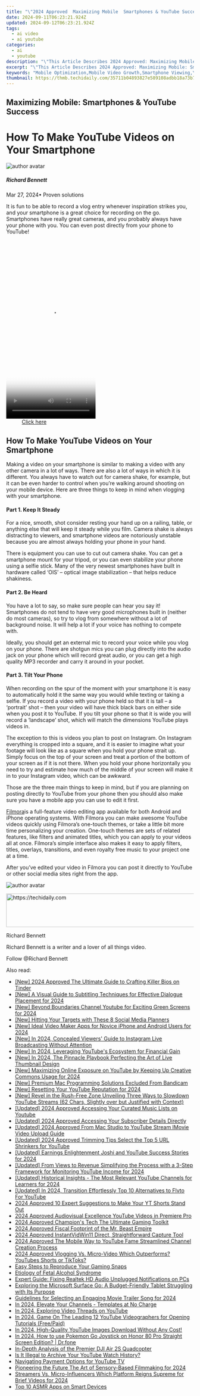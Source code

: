 ```yaml
---
title: "\"2024 Approved  Maximizing Mobile  Smartphones & YouTube Success\""
date: 2024-09-11T06:23:21.924Z
updated: 2024-09-12T06:23:21.924Z
tags:
  - ai video
  - ai youtube
categories:
  - ai
  - youtube
description: "\"This Article Describes 2024 Approved: Maximizing Mobile: Smartphones & YouTube Success\""
excerpt: "\"This Article Describes 2024 Approved: Maximizing Mobile: Smartphones & YouTube Success\""
keywords: "Mobile Optimization,Mobile Video Growth,Smartphone Viewing,YouTube Mobile Engagement,Mobile Content Strategy,Smartphones in Marketing,Mobile Ad Revenue"
thumbnail: https://thmb.techidaily.com/35711b04893827e589108adbb18a73b7e3ecd093c90f2ad47957b85620005c06.png
---
```


## Maximizing Mobile: Smartphones & YouTube Success

# How To Make YouTube Videos on Your Smartphone

![author avatar](https://images.wondershare.com/filmora/article-images/richard-bennett.jpg)

##### Richard Bennett

 Mar 27, 2024• Proven solutions

 It is fun to be able to record a vlog entry whenever inspiration strikes you, and your smartphone is a great choice for recording on the go. Smartphones have really great cameras, and you probably always have your phone with you. You can even post directly from your phone to YouTube!





<!-- affiliate ads begin -->
<span id="1770776">
					<video width="240" height="480" style="cursor:pointer"
           poster="//a.impactradius-go.com/display-clicktoplayimage/1770776.png"
           onclick="if(!this.playClicked){this.play();this.setAttribute('controls',true);this.playClicked=true;}">
	   <source src="//a.impactradius-go.com/display-ad/20702-1770776">
	   <img src="//a.impactradius-go.com/display-clicktoplayimage/1770776.png" style="border: none; height: 100%; width: 100%; object-fit: contain">
	</video>
	<div style="width:150px;text-align:center"><a href="javascript:window.open(decodeURIComponent('https%3A%2F%2Ftokenmetrics.sjv.io%2Fc%2F5597632%2F1770776%2F20702'), '_blank');void(0);">Click here</a></div>
</span>
<img height="0" width="0" src="https://imp.pxf.io/i/5597632/1770776/20702" style="position:absolute;visibility:hidden;" border="0" />
<!-- affiliate ads end -->




## How To Make YouTube Videos on Your Smartphone

 Making a video on your smartphone is similar to making a video with any other camera in a lot of ways. There are also a lot of ways in which it is different. You always have to watch out for camera shake, for example, but it can be even harder to control when you’re walking around shooting on your mobile device. Here are three things to keep in mind when vlogging with your smartphone.

#### Part 1\. Keep It Steady

 For a nice, smooth, shot consider resting your hand up on a railing, table, or anything else that will keep it steady while you film. Camera shake is always distracting to viewers, and smartphone videos are notoriously unstable because you are almost always holding your phone in your hand.

 There is equipment you can use to cut out camera shake. You can get a smartphone mount for your tripod, or you can even stabilize your phone using a selfie stick. Many of the very newest smartphones have built in hardware called ‘OIS’ – optical image stabilization – that helps reduce shakiness.

#### Part 2\. Be Heard

 You have a lot to say, so make sure people can hear you say it! Smartphones do not tend to have very good microphones built in (neither do most cameras), so try to vlog from somewhere without a lot of background noise. It will help a lot if your voice has nothing to compete with.

 Ideally, you should get an external mic to record your voice while you vlog on your phone. There are shotgun mics you can plug directly into the audio jack on your phone which will record great audio, or you can get a high quality MP3 recorder and carry it around in your pocket.

#### Part 3\. Tilt Your Phone

 When recording on the spur of the moment with your smartphone it is easy to automatically hold it the same way you would while texting or taking a selfie. If you record a video with your phone held so that it is tall – a ‘portrait’ shot – then your video will have thick black bars on either side when you post it to YouTube. If you tilt your phone so that it is wide you will record a ‘landscape’ shot, which will match the dimensions YouTube plays videos in.

 The exception to this is videos you plan to post on Instagram. On Instagram everything is cropped into a square, and it is easier to imagine what your footage will look like as a square when you hold your phone strait up. Simply focus on the top of your screen and treat a portion of the bottom of your screen as if it is not there. When you hold your phone horizontally you need to try and estimate how much of the middle of your screen will make it in to your Instagram video, which can be awkward.

 Those are the three main things to keep in mind, but if you are planning on posting directly to YouTube from your phone then you should also make sure you have a mobile app you can use to edit it first.

[Filmora](https://tools.techidaily.com/wondershare/filmora/download/)is a full-feature video editing app available for both Android and iPhone operating systems. With Filmora you can make awesome YouTube videos quickly using Filmora’s one-touch themes, or take a little bit more time personalizing your creation. One-touch themes are sets of related features, like filters and animated titles, which you can apply to your videos all at once. Filmora’s simple interface also makes it easy to apply filters, titles, overlays, transitions, and even royalty free music to your project one at a time.

 After you’ve edited your video in Filmora you can post it directly to YouTube or other social media sites right from the app.

![author avatar](https://images.wondershare.com/filmora/article-images/richard-bennett.jpg)





<!-- affiliate ads begin -->
<a href="https://appsumo.8odi.net/c/5597632/2137378/7443" target="_top" id="2137378">
  <img src="//a.impactradius-go.com/display-ad/7443-2137378" border="0" alt="https://techidaily.com" width="600" height="90"/>
</a>
<img height="0" width="0" src="https://appsumo.8odi.net/i/5597632/2137378/7443" style="position:absolute;visibility:hidden;" border="0" />
<!-- affiliate ads end -->




Richard Bennett

Richard Bennett is a writer and a lover of all things video.

Follow @Richard Bennett


<ins class="adsbygoogle"
     style="display:block"
     data-ad-format="autorelaxed"
     data-ad-client="ca-pub-7571918770474297"
     data-ad-slot="1223367746"></ins>



<ins class="adsbygoogle"
     style="display:block"
     data-ad-client="ca-pub-7571918770474297"
     data-ad-slot="8358498916"
     data-ad-format="auto"
     data-full-width-responsive="true"></ins>

<span class="atpl-alsoreadstyle">Also read:</span>
<div><ul>
<li><a href="https://fox-blue.techidaily.com/new-2024-approved-the-ultimate-guide-to-crafting-killer-bios-on-tinder/"><u>[New] 2024 Approved The Ultimate Guide to Crafting Killer Bios on Tinder</u></a></li>
<li><a href="https://youtube-data.techidaily.com/-visual-guide-to-subtitling-techniques-for-effective-dialogue-placement-for-2024/"><u>[New] A Visual Guide to Subtitling Techniques for Effective Dialogue Placement for 2024</u></a></li>
<li><a href="https://youtube-data.techidaily.com/eyond-boundaries-channel-youtube-for-exciting-green-screens-for-2024/"><u>[New] Beyond Boundaries Channel Youtube for Exciting Green Screens for 2024</u></a></li>
<li><a href="https://facebook-video-content.techidaily.com/new-hitting-your-targets-with-these-8-social-media-planners/"><u>[New] Hitting Your Targets with These 8 Social Media Planners</u></a></li>
<li><a href="https://youtube-data.techidaily.com/deal-video-maker-apps-for-novice-iphone-and-android-users-for-2024/"><u>[New] Ideal Video Maker Apps for Novice iPhone and Android Users for 2024</u></a></li>
<li><a href="https://article-files.techidaily.com/new-in-2024-concealed-viewers-guide-to-instagram-live-broadcasting-without-attention/"><u>[New] In 2024, Concealed Viewers' Guide to Instagram Live Broadcasting Without Attention</u></a></li>
<li><a href="https://youtube-data.techidaily.com/n-2024-leveraging-youtubes-ecosystem-for-financial-gain/"><u>[New] In 2024, Leveraging YouTube's Ecosystem for Financial Gain</u></a></li>
<li><a href="https://youtube-data.techidaily.com/n-2024-the-pinnacle-playbook-perfecting-the-art-of-live-thumbnail-design/"><u>[New] In 2024, The Pinnacle Playbook Perfecting the Art of Live Thumbnail Design</u></a></li>
<li><a href="https://youtube-data.techidaily.com/aximizing-online-exposure-on-youtube-by-keeping-up-creative-commons-usage-for-2024/"><u>[New] Maximizing Online Exposure on YouTube by Keeping Up Creative Commons Usage for 2024</u></a></li>
<li><a href="https://screen-recording.techidaily.com/new-premium-mac-programming-solutions-excluded-from-bandicam/"><u>[New] Premium Mac Programming Solutions Excluded From Bandicam</u></a></li>
<li><a href="https://youtube-data.techidaily.com/esetting-your-youtube-reputation-for-2024/"><u>[New] Resetting Your YouTube Reputation for 2024</u></a></li>
<li><a href="https://youtube-data.techidaily.com/evel-in-the-rush-free-zone-unveiling-three-ways-to-slowdown-youtube-streams-62-chars-slightly-over-but-justified-with-context/"><u>[New] Revel in the Rush-Free Zone Unveiling Three Ways to Slowdown YouTube Streams (62 Chars, Slightly over but Justified with Context)</u></a></li>
<li><a href="https://youtube-data.techidaily.com/ed-2024-approved-accessing-your-curated-music-lists-on-youtube/"><u>[Updated] 2024 Approved Accessing Your Curated Music Lists on Youtube</u></a></li>
<li><a href="https://youtube-data.techidaily.com/ed-2024-approved-accessing-your-subscriber-details-directly/"><u>[Updated] 2024 Approved Accessing Your Subscriber Details Directly</u></a></li>
<li><a href="https://youtube-data.techidaily.com/ed-2024-approved-from-mac-studio-to-youtube-stream-imovie-video-upload-guide/"><u>[Updated] 2024 Approved From Mac Studio to YouTube Stream IMovie Video Upload Guide</u></a></li>
<li><a href="https://youtube-data.techidaily.com/ed-2024-approved-trimming-tips-select-the-top-5-url-shrinkers-for-youtube/"><u>[Updated] 2024 Approved Trimming Tips Select the Top 5 URL Shrinkers for YouTube</u></a></li>
<li><a href="https://youtube-data.techidaily.com/ed-earnings-enlightenment-joshi-and-youtube-success-stories-for-2024/"><u>[Updated] Earnings Enlightenment Joshi and YouTube Success Stories for 2024</u></a></li>
<li><a href="https://youtube-data.techidaily.com/ed-from-views-to-revenue-simplifying-the-process-with-a-3-step-framework-for-monitoring-youtube-income-for-2024/"><u>[Updated] From Views to Revenue Simplifying the Process with a 3-Step Framework for Monitoring YouTube Income for 2024</u></a></li>
<li><a href="https://youtube-data.techidaily.com/ed-historical-insights-the-most-relevant-youtube-channels-for-learners-for-2024/"><u>[Updated] Historical Insights - The Most Relevant YouTube Channels for Learners for 2024</u></a></li>
<li><a href="https://youtube-data.techidaily.com/ed-in-2024-transition-effortlessly-top-10-alternatives-to-flvto-for-youtube/"><u>[Updated] In 2024, Transition Effortlessly Top 10 Alternatives to Flvto For YouTube</u></a></li>
<li><a href="https://youtube-data.techidaily.com/approved-10-expert-suggestions-to-make-your-yt-shorts-stand-out/"><u>2024 Approved 10 Expert Suggestions to Make Your YT Shorts Stand Out</u></a></li>
<li><a href="https://youtube-data.techidaily.com/approved-audiovisual-excellence-youtube-videos-in-premiere-pro/"><u>2024 Approved Audiovisual Excellence YouTube Videos in Premiere Pro</u></a></li>
<li><a href="https://youtube-data.techidaily.com/approved-champions-tech-the-ultimate-gaming-toolkit/"><u>2024 Approved Champion's Tech The Ultimate Gaming Toolkit</u></a></li>
<li><a href="https://youtube-data.techidaily.com/approved-fiscal-footprint-of-the-mr-beast-empire/"><u>2024 Approved Fiscal Footprint of the Mr. Beast Empire</u></a></li>
<li><a href="https://video-screen-grab.techidaily.com/2024-approved-instantvidwin11-direct-straightforward-capture-tool/"><u>2024 Approved InstantVidWin11 Direct, Straightforward Capture Tool</u></a></li>
<li><a href="https://youtube-data.techidaily.com/approved-the-mobile-way-to-youtube-fame-streamlined-channel-creation-process/"><u>2024 Approved The Mobile Way to YouTube Fame Streamlined Channel Creation Process</u></a></li>
<li><a href="https://youtube-data.techidaily.com/approved-vlogging-vs-micro-video-which-outperforms-youtubes-shorts-or-tiktoks/"><u>2024 Approved Vlogging Vs. Micro-Video Which Outperforms? YouTubes Shorts or TikToks?</u></a></li>
<li><a href="https://games-able.techidaily.com/easy-steps-to-reproduce-your-gaming-snaps/"><u>Easy Steps to Reproduce Your Gaming Snaps</u></a></li>
<li><a href="https://desktop-recording.techidaily.com/etiology-of-fetal-alcohol-syndrome/"><u>Etiology of Fetal Alcohol Syndrome</u></a></li>
<li><a href="https://sound-issues.techidaily.com/expert-guide-fixing-realtek-hd-audio-unplugged-notifications-on-pcs/"><u>Expert Guide: Fixing Realtek HD Audio Unplugged Notifications on PCs</u></a></li>
<li><a href="https://buynow-info.techidaily.com/exploring-the-microsoft-surface-go-a-budget-friendly-tablet-struggling-with-its-purpose/"><u>Exploring the Microsoft Surface Go: A Budget-Friendly Tablet Struggling with Its Purpose</u></a></li>
<li><a href="https://some-techniques.techidaily.com/guidelines-for-selecting-an-engaging-movie-trailer-song-for-2024/"><u>Guidelines for Selecting an Engaging Movie Trailer Song for 2024</u></a></li>
<li><a href="https://youtube-data.techidaily.com/24-elevate-your-channels-templates-at-no-charge/"><u>In 2024, Elevate Your Channels - Templates at No Charge</u></a></li>
<li><a href="https://youtube-data.techidaily.com/24-exploring-video-threads-on-youtube/"><u>In 2024, Exploring Video Threads on YouTube</u></a></li>
<li><a href="https://youtube-data.techidaily.com/24-game-on-the-leading-12-youtube-videographers-for-opening-tutorials-freepaid/"><u>In 2024, Game On The Leading 12 YouTube Videographers for Opening Tutorials (Free/Paid)</u></a></li>
<li><a href="https://youtube-data.techidaily.com/09068036-in-2024-high-quality-youtube-images-download-without-any-cost/"><u>In 2024, High-Quality YouTube Images Download Without Any Cost!</u></a></li>
<li><a href="https://pokemon-go-android.techidaily.com/in-2024-how-to-use-pokemon-go-joystick-on-honor-80-pro-straight-screen-edition-drfone-by-drfone-virtual-android/"><u>In 2024, How to use Pokemon Go Joystick on Honor 80 Pro Straight Screen Edition? | Dr.fone</u></a></li>
<li><a href="https://buynow-reviews.techidaily.com/in-depth-analysis-of-the-premier-dji-air-2s-quadcopter/"><u>In-Depth Analysis of the Premier DJI Air 2S Quadcopter</u></a></li>
<li><a href="https://youtube-data.techidaily.com/-illegal-to-archive-your-youtube-watch-history/"><u>Is It Illegal to Archive Your YouTube Watch History?</u></a></li>
<li><a href="https://youtube-data.techidaily.com/ating-payment-options-for-youtube-tv/"><u>Navigating Payment Options for YouTube TV</u></a></li>
<li><a href="https://youtube-data.techidaily.com/ering-the-future-the-art-of-sensory-based-filmmaking-for-2024/"><u>Pioneering the Future The Art of Sensory-Based Filmmaking for 2024</u></a></li>
<li><a href="https://youtube-data.techidaily.com/mers-vs-micro-influencers-which-platform-reigns-supreme-for-brief-videos-for-2024/"><u>Streamers Vs. Micro-Influencers Which Platform Reigns Supreme for Brief Videos for 2024</u></a></li>
<li><a href="https://youtube-data.techidaily.com/0-asmr-apps-on-smart-devices/"><u>Top 10 ASMR Apps on Smart Devices</u></a></li>
</ul></div>
